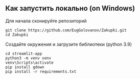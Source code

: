 ## Как запустить локально (on Windows)

Для начала сконируйте репозиторий

```
git clone https://github.com/EugGolovanov/Zakupki.git
cd Zakupki
```

Создайте окружения и загрузите библиотеки (python 3.9)

```
cd streamlit-app
python3 -m venv venv
venv\Scripts\activate
pip install gdown
pip install -r requirements.txt

